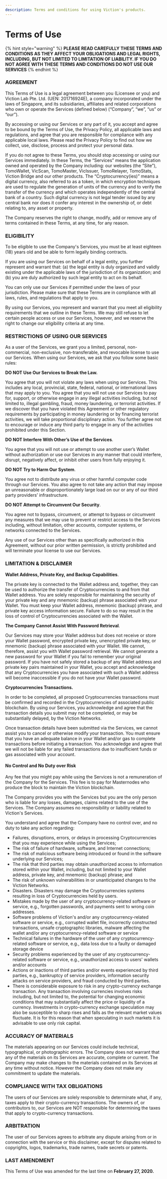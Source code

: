 ```yaml
---
description: Terms and conditions for using Viction's products.
---
```


# Terms of Use

{% hint style="warning" %}
**PLEASE READ CAREFULLY THESE TERMS AND CONDITIONS AS THEY AFFECT YOUR OBLIGATIONS AND LEGAL RIGHTS, INCLUDING, BUT NOT LIMITED TO LIMITATION OF LIABILITY. IF YOU DO NOT AGREE WITH THESE TERMS AND CONDITIONS DO NOT USE OUR SERVICES**
{% endhint %}

### AGREEMENT

This Terms of Use is a legal agreement between you (Licensee or you) and Viction Lab Pte. Ltd. (UEN: 201716924E), a company incorporated under the laws of Singapore, and its subsidiaries, affiliates and related corporations who own or operate the Services (defined below) (“Company”, “we”, “us” or “our”).

By accessing or using our Services or any part of it, you accept and agree to be bound by the Terms of Use, the Privacy Policy, all applicable laws and regulations, and agree that you are responsible for compliance with any applicable local laws. Please read the Privacy Policy to find out how we collect, use, disclose, process and protect your personal data.

If you do not agree to these Terms, you should stop accessing or using our Services immediately. In these Terms, the “Services” means the application owned and operated by the Company including: our websites (the “Site”), TomoWallet, VicScan, TomoMaster, VicIssuer, TomoRelayer, TomoStats, Viction Bridge and our other products. The “Cryptocurrency(ies)” means a digital currency, also referred to as a token, in which encryption techniques are used to regulate the generation of units of the currency and to verify the transfer of the currency and which operates independently of the central bank of a country. Such digital currency is not legal tender issued by any central bank nor does it confer any interest in the ownership of, or debt relating to, any asset or property.

The Company reserves the right to change, modify, add or remove any of terms contained in these Terms, at any time, for any reason.

### ELIGIBILITY

To be eligible to use the Company's Services, you must be at least eighteen (18) years old and be able to form legally binding contracts.

If you are using our Services on behalf of a legal entity, you further represent and warrant that: (a) the legal entity is duly organized and validly existing under the applicable laws of the jurisdiction of its organization; and (b) you are duly authorized by such legal entity to act on its behalf.

You can only use our Services if permitted under the laws of your jurisdiction. Please make sure that these Terms are in compliance with all laws, rules, and regulations that apply to you.

By using our Services, you represent and warrant that you meet all eligibility requirements that we outline in these Terms. We may still refuse to let certain people access or use our Services, however, and we reserve the right to change our eligibility criteria at any time.

### RESTRICTIONS OF USING OUR SERVICES

As a user of the Services, we grant you a limited, personal, non-commercial, non-exclusive, non-transferable, and revocable license to use our Services. When using our Services, we ask that you follow some basic rules:

**DO NOT Use Our Services to Break the Law.**

You agree that you will not violate any laws when using our Services. This includes any local, provincial, state, federal, national, or international laws that may apply to you. You agree that you will not use our Services to pay for, support, or otherwise engage in any illegal activities including, but not limited to, illegal gambling, fraud, money laundering, or terrorist activities. If we discover that you have violated this Agreement or other regulatory requirements by participating in money laundering or by financing terrorist activities, we will take proportional disciplinary action. You further agree not to encourage or induce any third party to engage in any of the activities prohibited under this Section.

**DO NOT Interfere With Other’s Use of the Services**.

You agree that you will not use or attempt to use another user’s Wallet without authorization or use our Services in any manner that could interfere, disrupt, negatively affect, or inhibit other users from fully enjoying it.

**DO NOT Try to Harm Our System**.

You agree not to distribute any virus or other harmful computer code through our Services. You also agree to not take any action that may impose an unreasonable or disproportionately large load on our or any of our third party providers’ infrastructure.

**DO NOT Attempt to Circumvent Our Security**.

You agree not to bypass, circumvent, or attempt to bypass or circumvent any measures that we may use to prevent or restrict access to the Services including, without limitation, other accounts, computer systems, or networks connected to the Services.

Any use of our Services other than as specifically authorized in this Agreement, without our prior written permission, is strictly prohibited and will terminate your license to use our Services.

### LIMITATION & DISCLAIMER

**Wallet Address, Private Key, and Backup Capabilities**.

The private key is connected to the Wallet address and, together, they can be used to authorize the transfer of Cryptocurrencies to and from that Wallet address. You are solely responsible for maintaining the security of your private key and any mnemonic (backup) phrase associated with your Wallet. You must keep your Wallet address, mnemonic (backup) phrase, and private key access information secure. Failure to do so may result in the loss of control of Cryptocurrencies associated with the Wallet.

**The Company Cannot Assist With Password Retrieval**.

Our Services may store your Wallet address but does not receive or store your Wallet password, encrypted private key, unencrypted private key, or mnemonic (backup) phrase associated with your Wallet. We cannot, therefore, assist you with Wallet password retrieval. We cannot generate a new password for your Wallet if you fail to remember your original password. If you have not safely stored a backup of any Wallet address and private key pairs maintained in your Wallet, you accept and acknowledge that any Cryptocurrencies you have associated with such a Wallet address will become inaccessible if you do not have your Wallet password.

**Cryptocurrencies Transactions.**

In order to be completed, all proposed Cryptocurrencies transactions must be confirmed and recorded in the Cryptocurrencies of associated public blockchain. By using our Services, you acknowledge and agree that the transaction details you submit may not be completed, or may be substantially delayed, by the Viction Networks.

Once transaction details have been submitted via the Services, we cannot assist you to cancel or otherwise modify your transaction. You must ensure that you have an adequate balance in your Wallet and/or gas to complete transactions before initiating a transaction. You acknowledge and agree that we will not be liable for any failed transactions due to insufficient funds or gas associated with your account.

#### No Control and No Duty over Risk

Any fee that you might pay while using the Services is not a remuneration of the Company for the Services. This fee is to pay for Masternodes who produce the block to maintain the Viction blockchain.

The Company provides you with the Services but you are the only person who is liable for any losses, damages, claims related to the use of the Services. The Company assumes no responsibility or liability related to Viction's Services.

You understand and agree that the Company have no control over, and no duty to take any action regarding:

* Failures, disruptions, errors, or delays in processing Cryptocurrencies that you may experience while using the Services;
* The risk of failure of hardware, software, and Internet connections;
* The risk of malicious software being introduced or found in the software underlying our Services;
* The risk that third parties may obtain unauthorized access to information stored within your Wallet, including, but not limited to your Wallet address, private key, and mnemonic (backup) phrase; and
* The risk of unknown vulnerabilities in or unanticipated changes to the Viction Networks.
* Disasters. Disasters may damage the Cryptocurrencies systems resulting in loss of Cryptocurrencies held by users.
* Mistakes made by the user of any cryptocurrency-related software or service, e.g., forgotten passwords, and payments sent to wrong coin addresses.
* Software problems of Viction's and/or any cryptocurrency-related software or service, e.g., corrupted wallet file, incorrectly constructed transactions, unsafe cryptographic libraries, malware affecting the wallet and/or any cryptocurrency-related software or service
* Technical failures in the hardware of the user of any cryptocurrency-related software or service, e.g., data loss due to a faulty or damaged storage device
* Security problems experienced by the user of any cryptocurrency-related software or service, e.g., unauthorized access to users' wallets and/or accounts
* Actions or inactions of third parties and/or events experienced by third parties, e.g., bankruptcy of service providers, information security attacks on service providers, and fraud conducted by third parties.
* There is considerable exposure to risk in any crypto-currency exchange transaction. Any transaction involving currencies involves risks including, but not limited to, the potential for changing economic conditions that may substantially affect the price or liquidity of a currency. Investments in crypto-currency exchange speculation may also be susceptible to sharp rises and falls as the relevant market values fluctuate. It is for this reason that when speculating in such markets it is advisable to use only risk capital.

### ACCURACY OF MATERIALS

The materials appearing on our Services could include technical, typographical, or photographic errors. The Company does not warrant that any of the materials on its Services are accurate, complete or current. The Company may make changes to the materials contained on its Services at any time without notice. However the Company does not make any commitment to update the materials.

### COMPLIANCE WITH TAX OBLIGATIONS

The users of our Services are solely responsible to determinate what, if any, taxes apply to their crypto-currency transactions. The owners of, or contributors to, our Services are NOT responsible for determining the taxes that apply to crypto-currency transactions.

### ARBITRATION

The user of our Services agrees to arbitrate any dispute arising from or in connection with the service or this disclaimer, except for disputes related to copyrights, logos, trademarks, trade names, trade secrets or patents.

### LAST AMENDMENT

This Terms of Use was amended for the last time on **February 27, 2020.**
